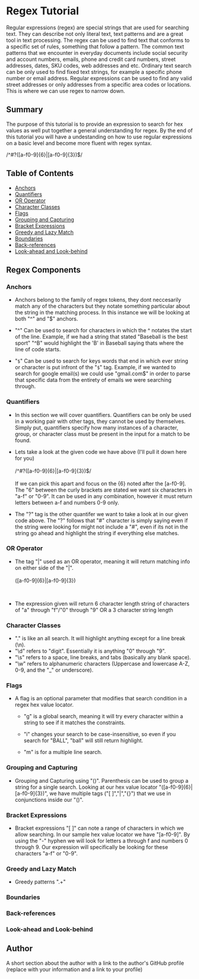 # Regex Tutorial

Regular expressions (regex) are special strings that are used for searching text. They can describe not only literal text, text patterns and are a great tool in text processing. The regex can be used to find text that conforms to a specific set of rules, something that follow a pattern. The common text patterns that we encounter in everyday documents include social security and account numbers, emails, phone and credit card numbers, street addresses, dates, SKU codes, web addresses and etc. Ordinary text search can be only used to find fixed text strings, for example a specific phone number or email address. Regular expressions can be used to find any valid street addresses or only addresses from a specific area codes or locations. This is where we can use regex to narrow down.

## Summary

The purpose of this tutorial is to provide an expression to search for hex values as well put together a general understanding for regex. By the end of this tutorial you will have a undestanding on how to use regular expressions on a basic level and become more fluent with regex syntax.

 /^#?([a-f0-9]{6}|[a-f0-9]{3})$/

## Table of Contents

- [Anchors](#anchors)
- [Quantifiers](#quantifiers)
- [OR Operator](#or-operator)
- [Character Classes](#character-classes)
- [Flags](#flags)
- [Grouping and Capturing](#grouping-and-capturing)
- [Bracket Expressions](#bracket-expressions)
- [Greedy and Lazy Match](#greedy-and-lazy-match)
- [Boundaries](#boundaries)
- [Back-references](#back-references)
- [Look-ahead and Look-behind](#look-ahead-and-look-behind)

## Regex Components

### Anchors

* Anchors belong to the family of regex tokens, they dont neccesarily match any of the characters but they notate something particular about the string in the matching process. In this instance we will be looking at both "^" and "$" anchors. 

* "^" Can be used to search for characters in which the ^ notates the start of the line. Example, if we had a string that stated "Baseball is the best sport" "^B" would highlight the 'B' in Baseball saying thats where the line of code starts.

* "`$`" Can be used to search for keys words that end in which ever string or character is put infront of the "`$`" tag. Example, if we wanted to search for google email(s) we could use "gmail.com$" in order to parse that specific data from the entirety of emails we were searching through. 

### Quantifiers

* In this section we will cover quantifiers. Quantifiers can be only be used in a working pair with other tags, they cannot be used by themselves. Simply put, quantifiers specify how many instances of a character, group, or character class must be present in the input for a match to be found.

* Lets take a look at the given code we have above (I'll pull it down here for you) <br>
<br>    /^#?([a-f0-9]{6}|[a-f0-9]{3})$/  
<br>    If we can pick this apart and focus on the {6} noted after the [a-f0-9]. The "6" between the curly brackets are stated we want six characters in "a-f" or "0-9". It can be used in any combination, however it must return letters between a-f and numbers 0-9 only.

* The "?" tag is the other quantifer we want to take a look at in our given code above. The "?" follows that "#" character is simply saying even if the string were looking for might not include a "#", even if its not in the string go ahead and highlight the string if everything else matches.


### OR Operator

* The tag "|" used as an OR operator, meaning it will return matching info on either side of the "|". <br>
<br>    ([a-f0-9]{6}|[a-f0-9]{3}) 
<br>

* The expression given will return 6 character length string of characters of "a" through "f"/"0" through "9" OR a 3 character string length 

### Character Classes

* "." is like an all search. It will highlight anything except for a line break (\n).
* "\d" refers to "digit". Essentially it is anything "0" through "9".
* "\s" refers to a space, line breaks, and tabs (basically any blank space).
* "\w" refers to alphanumeric characters (Uppercase and lowercase A-Z, 0-9, and the "_" or underscore).

### Flags

* A flag is an optional parameter that modifies that search condition in a regex hex value locator.<br> 
    * "g" is a global search, meaning it will try every character within a string to see if it matches the constraints.

    * "i" changes your search to be case-insensitive, so even if you search for "BALL", "ball" will still return highlight.

    * "m" is for a multiple line search.

### Grouping and Capturing

* Grouping and Capturing using "()". Parenthesis can be used to group a string for a single search. Looking at our hex value locator "([a-f0-9]{6}|[a-f0-9]{3})", we have multiple tags ("[ ]","|","{}") that we use in conjunctions inside our "()".

### Bracket Expressions

* Bracket expressions "[ ]" can note a range of characters in which we allow searching. In our sample hex value locator we have "[a-f0-9]". By using the "-" hyphen we will look for letters a through f and numbers 0 through 9. Our expression  will specifically be looking for these characters "a-f" or "0-9". 

### Greedy and Lazy Match

* Greedy patterns ".+" 

### Boundaries

### Back-references

### Look-ahead and Look-behind

## Author

A short section about the author with a link to the author's GitHub profile (replace with your information and a link to your profile)

<!-- Greedy: Keep searching until condition is not satisfied.
Lazy: Stop searching once condition is satisfied. -->
